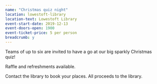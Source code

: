 ```yaml
---
name: "Christmas quiz night"
location: lowestoft-library
location-text: Lowestoft Library
event-start-date: 2019-12-13
event-doors-open: 1900
event-ticket-price: 5 per person
breadcrumb: y
---
```


Teams of up to six are invited to have a go at our big sparkly Christmas quiz!

Raffle and refreshments available.

Contact the library to book your places. All proceeds to the library.
